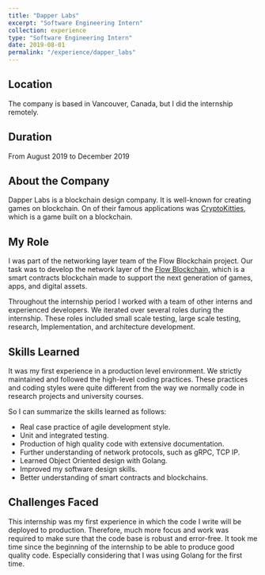 ```yaml
---
title: "Dapper Labs"
excerpt: "Software Engineering Intern"
collection: experience
type: "Software Engineering Intern"
date: 2019-08-01
permalink: "/experience/dapper_labs"
---
```


## Location

The company is based in Vancouver, Canada, but I did the internship remotely.

## Duration

From August 2019 to December 2019

## About the Company

Dapper Labs is a blockchain design company. It is well-known for creating games on blockchain.
On of their famous applications was [CryptoKitties](https://www.cryptokitties.co/), which is a
game built on a blockchain.

## My Role

I was part of the networking layer team of the Flow Blockchain project. Our
task was to develop the network layer of the [Flow Blockchain](https://www.onflow.org/), which is
a smart contracts blockchain made to support the next generation of games, apps, and digital assets.

Throughout the internship period I worked with a team of other interns and experienced developers. We iterated over
several roles during the internship. These roles included small scale testing, large scale testing, research, Implementation,
and architecture development.


## Skills Learned

It was my first experience in a production level environment. We strictly maintained and followed the high-level coding practices.
These practices and coding styles were quite different from the way we normally code in research projects and university courses.

So I can summarize the skills learned as follows:

* Real case practice of agile development style.
* Unit and integrated testing.
* Production of high quality code with extensive documentation.
* Further understanding of network protocols, such as gRPC, TCP IP.
* Learned Object Oriented design with Golang.
* Improved my software design skills.
* Better understanding of smart contracts and blockchains.


## Challenges Faced

This internship was my first experience in which the code I write will be deployed to production. Therefore, much more focus and work was required
to make sure that the code base is robust and error-free. It took me time since the beginning of the internship to be able to produce good quality code. Especially considering that I was using Golang for the first time.
